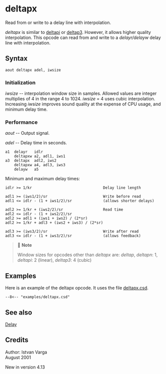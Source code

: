<!--
id:deltapx
category:Signal Modifiers:Delay
-->
# deltapx
Read from or write to a delay line with interpolation.

_deltapx_ is similar to [deltapi](../../opcodes/deltapi) or [deltap3](../../opcodes/deltap3). However, it allows higher quality interpolation. This opcode can read from and write to a _delayr/delayw_ delay line with interpolation.

## Syntax
``` csound-orc
aout deltapx adel, iwsize
```

### Initialization

_iwsize_ -- interpolation window size in samples. Allowed values are integer multiplies of 4 in the range 4 to 1024. _iwsize_ = 4 uses cubic interpolation. Increasing _iwsize_ improves sound quality at the expense of CPU usage, and minimum delay time.

### Performance

_aout_ -- Output signal.

_adel_ -- Delay time in seconds.

``` csound-orc linenums="1"
a1  delayr   idlr
    deltapxw a2, adl1, iws1
a3  deltapx  adl2, iws2
    deltapxw a4, adl3, iws3
    delayw   a5
```

Minimum and maximum delay times:

```
idlr >= 1/kr                                Delay line length
 
adl1 >= (iws1/2)/sr                         Write before read
adl1 <= idlr - (1 + iws1/2)/sr              (allows shorter delays)
 
adl2 >= 1/kr + (iws2/2)/sr                  Read time
adl2 <= idlr - (1 + iws2/2)/sr
adl2 >= adl1 + (iws1 + iws2) / (2*sr)
adl2 >= 1/kr + adl3 + (iws2 + iws3) / (2*sr)
 
adl3 >= (iws3/2)/sr                         Write after read
adl3 <= idlr - (1 + iws3/2)/sr              (allows feedback)
```

> :memo: **Note**
>
> Window sizes for opcodes other than _deltapx_ are: _deltap_, _deltapn_: 1, _deltapi_: 2 (linear), _deltap3_: 4 (cubic)

## Examples

Here is an example of the deltapx opcode. It uses the file [deltapx.csd](../../examples/deltapx.csd).

``` csound-csd title="Example of the deltapx opcode." linenums="1"
--8<-- "examples/deltapx.csd"
```

## See also

[Delay](../../sigmod/delayops)

## Credits

Author: Istvan Varga<br>
August 2001<br>

New in version 4.13
